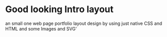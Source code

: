 # Good looking Intro layout
an small one web page portfolio layout design by using just native CSS and HTML and some Images and SVG'
